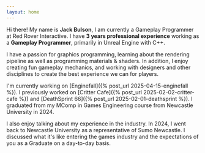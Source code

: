 ```yaml
---
layout: home
---
```



Hi there! My name is **Jack Bulson**, I am currently a Gameplay Programmer at Red Rover Interactive. I have **3 years professional experience** working as a **Gameplay Programmer**, primarily in Unreal Engine with C++. 

I have a passion for graphics programming, learning about the rendering pipeline as well as programming materials & shaders. In addition, I enjoy creating fun gameplay mechanics, and working with designers and other disciplines to create the best experience we can for players.

I'm currently working on [Enginefall]({% post_url 2025-04-15-enginefall %}). I previously worked on [Critter Cafe]({% post_url 2025-02-02-critter-cafe %}) and [DeathSprint 66]({% post_url 2025-02-01-deathsprint %}). I graduated from my MComp in Games Engineering course from Newcastle University in 2024.

I also enjoy talking about my experience in the industry. In 2024, I went back to Newcastle University as a representative of Sumo Newcastle. I discussed what it's like entering the games industry and the expectations of you as a Graduate on a day-to-day basis.